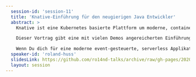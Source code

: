 ```yaml
---
  session-id: 'session-11'
  title: 'Knative-Einführung für den neugierigen Java Entwickler'
  abstract: >
    Knative ist eine Kubernetes basierte Plattform um moderne, container-basierte Applikationen zu gestalten. Dabei besteht Knative aus zwei Kernkomponenten: Knative Serving und Knative Eventing.

    Dieser Vortrag gibt eine mit vielen Demos angereicherten Einführung in diese beiden Bereiche. Wir werden die Kernaspekte Autoskalierung, Traffic-Splitting und Revisionierung von Knative Serving ebenso live erleben wie die verschiedenen Möglichkeiten, Events von verschiedensten Quellen flexibel und kostengünstig zu verarbeiten. Nicht zuletzt lernen wir hier auch im Detail den Knative CLI client “kn” kennen, der es erlaubt Knative ganz ohne YAML Deskriptoren zu nutzen.

    Wenn Du dich für eine moderne event-gesteuerte, serverless Applikationsentwicklung mit Kubernetes interessierst, dann ist dieser Vortrag genau das richtige für Dich!
  speaker-id: 'roland-huss'
  slidesLink: https://github.com/ro14nd-talks/archive/raw/gh-pages/2020/knative-cyberland-2020.pdf
  layout: session
---
```

